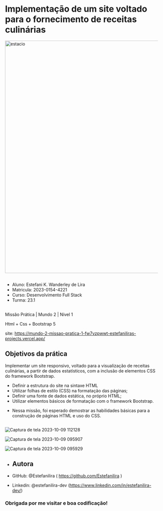 # Implementação de um site voltado para o fornecimento de receitas culinárias

<img width="762" alt="estacio" src="https://github.com/Estefanilira/mundo-2-missao-pratica-1/assets/126111557/99bba66d-30fc-437a-a2ca-c48003d36a49">

##

* Aluno: Estefani K. Wanderley de Lira
* Matricula: 2023-0154-4221
* Curso: Desenvolvimento Full Stack
* Turma: 23.1

##

Missão Prática | Mundo 2 | Nível 1

Html + Css + Bootstrap 5

site: https://mundo-2-missao-pratica-1-fw7vzpwwt-estefaniliras-projects.vercel.app/

## Objetivos da prática

Implementar um site responsivo, voltado para a visualização de receitas culinárias, a partir de dados
estatísticos, com a inclusão de elementos CSS do framework Bootstrap.

* Definir a estrutura do site na sintaxe HTML
* Utilizar folhas de estilo (CSS) na formatação das páginas;
* Definir uma fonte de dados estática, no próprio HTML;
* Utilizar elementos básicos de formatação com o framework Bootstrap.

- Nessa missão, foi esperado demostrar as habilidades básicas para a
construção de páginas HTML e uso do CSS.

##


![Captura de tela 2023-10-09 112128](https://github.com/Estefanilira/mundo-2-missao-pratica-1/assets/126111557/9f34f9cb-7b83-4cd2-9b38-f8967801b03a)

![Captura de tela 2023-10-09 095907](https://github.com/Estefanilira/mundo-2-missao-pratica-1/assets/126111557/e62b9335-1d34-491d-aed8-6eea26802c2b)

![Captura de tela 2023-10-09 095929](https://github.com/Estefanilira/mundo-2-missao-pratica-1/assets/126111557/0ba92a18-baa4-4294-80a4-4a81ffada07a)

* ## Autora

* GitHub: @Estefanilira ( https://github.com/Estefanilira )
* Linkedin: @estefanilira-dev (https://www.linkedin.com/in/estefanilira-dev/)
 
### Obrigada por me visitar e boa codificação!
